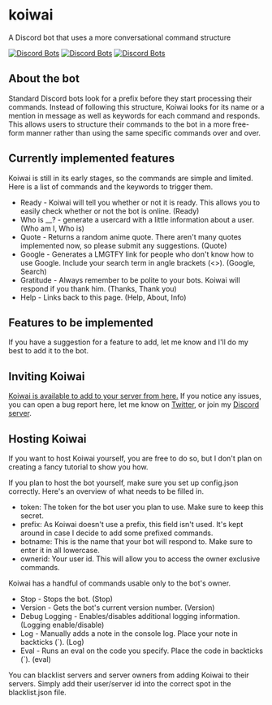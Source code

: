 # koiwai
A Discord bot that uses a more conversational command structure

[![Discord Bots](https://discordbots.org/api/widget/status/417135939773661214.svg)](https://discordbots.org/bot/417135939773661214) [![Discord Bots](https://discordbots.org/api/widget/lib/417135939773661214.svg?noavatar=true)](https://discordbots.org/bot/417135939773661214) [![Discord Bots](https://discordbots.org/api/widget/owner/417135939773661214.svg?noavatar=true)](https://discordbots.org/bot/417135939773661214)

## About the bot
Standard Discord bots look for a prefix before they start processing their commands. Instead of following this structure, Koiwai looks for its name or a mention in message as well as keywords for each command and responds. This allows users to structure their commands to the bot in a more free-form manner rather than using the same specific commands over and over.

## Currently implemented features
Koiwai is still in its early stages, so the commands are simple and limited. Here is a list of commands and the keywords to trigger them.

* Ready - Koiwai will tell you whether or not it is ready. This allows you to easily check whether or not the bot is online. (Ready)
* Who is __? - generate a usercard with a little information about a user. (Who am I, Who is)
* Quote - Returns a random anime quote. There aren't many quotes implemented now, so please submit any suggestions. (Quote)
* Google - Generates a LMGTFY link for people who don't know how to use Google. Include your search term in angle brackets (<>). (Google, Search)
* Gratitude - Always remember to be polite to your bots. Koiwai will respond if you thank him. (Thanks, Thank you)
* Help - Links back to this page. (Help, About, Info)

## Features to be implemented
If you have a suggestion for a feature to add, let me know and I'll do my best to add it to the bot.

## Inviting Koiwai
[Koiwai is available to add to your server from here.](https://discordapp.com/api/oauth2/authorize?client_id=417135939773661214&permissions=378944&scope=bot) If you notice any issues, you can open a bug report here, let me know on [Twitter](https://twitter.com/jacenboy), or join my [Discord server](https://discord.gg/4Zt9da3).

## Hosting Koiwai
If you want to host Koiwai yourself, you are free to do so, but I don't plan on creating a fancy tutorial to show you how.

If you plan to host the bot yourself, make sure you set up config.json correctly. Here's an overview of what needs to be filled in.

* token: The token for the bot user you plan to use. Make sure to keep this secret.
* prefix: As Koiwai doesn't use a prefix, this field isn't used. It's kept around in case I decide to add some prefixed commands.
* botname: This is the name that your bot will respond to. Make sure to enter it in all lowercase.
* ownerid: Your user id. This will allow you to access the owner exclusive commands.

Koiwai has a handful of commands usable only to the bot's owner.

* Stop - Stops the bot. (Stop)
* Version - Gets the bot's current version number. (Version)
* Debug Logging - Enables/disables additional logging information. (Logging enable/disable)
* Log - Manually adds a note in the console log. Place your note in backticks (\`). (Log)
* Eval - Runs an eval on the code you specify. Place the code in backticks (\`). (eval)

You can blacklist servers and server owners from adding Koiwai to their servers. Simply add their user/server id into the correct spot in the blacklist.json file.
